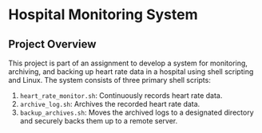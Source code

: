 # Hospital Monitoring System

## Project Overview

This project is part of an assignment to develop a system for monitoring, archiving, and backing up heart rate data in a hospital using shell scripting and Linux.
The system consists of three primary shell scripts:

1. `heart_rate_monitor.sh`: Continuously records heart rate data.
2. `archive_log.sh`: Archives the recorded heart rate data.
3. `backup_archives.sh`: Moves the archived logs to a designated directory and securely backs them up to a remote server.
